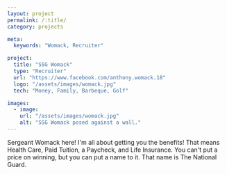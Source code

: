 ```yaml
---
layout: project
permalink: /:title/
category: projects

meta:
  keywords: "Womack, Recruiter"

project:
  title: "SSG Womack"
  type: "Recruiter"
  url: "https://www.facebook.com/anthony.womack.18"
  logo: "/assets/images/womack.jpg"
  tech: "Money, Family, Barbeque, Golf"

images:
  - image:
    url: "/assets/images/womack.jpg"
    alt: "SSG Womack posed against a wall."
---
```

<p>Sergeant Womack here! I'm all about getting you the benefits! That means Health Care, Paid Tuition, a Paycheck, and Life Insurance. You can't put a price on winning, but you can put a name to it. That name is The National Guard.</p>